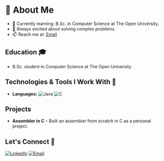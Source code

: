 # 🎯 About Me

- 🌱 Currently learning: B.Sc. in Computer Science at The Open University.
- 🚀 Always excited about solving complex problems.
- 📫 Reach me at: [Email](mailto:ayasant8@gmail.com) 

## Education 🎓
- B.Sc. student in Computer Science at The Open University



## Technologies & Tools I Work With 🔧
- **Languages:**
  ![Java](https://img.shields.io/badge/-Java-007396?style=flat&logo=java&logoColor=white) ![C](https://img.shields.io/badge/-C-00599C?style=flat&logo=c&logoColor=white)

## Projects
- **Assembler in C** – Built an assembler from scratch in C as a personal project.

## Let's Connect 🚀
[![LinkedIn](https://img.shields.io/badge/LinkedIn-0A66C2?style=flat&logo=linkedin&logoColor=white)](https://www.linkedin.com/in/aya-santandreu-bba765251/) [![Email](https://img.shields.io/badge/Email-D14836?style=flat&logo=gmail&logoColor=white)](mailto:ayasant8@gmail.com)
